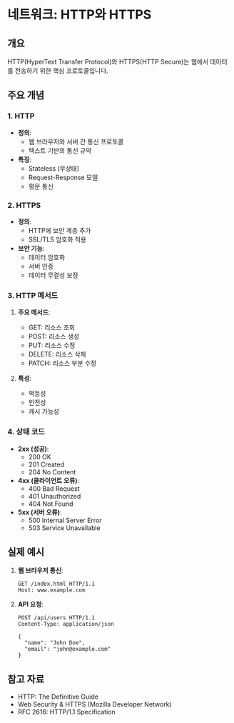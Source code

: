 # 네트워크: HTTP와 HTTPS

## 개요

HTTP(HyperText Transfer Protocol)와 HTTPS(HTTP Secure)는 웹에서 데이터를 전송하기 위한 핵심 프로토콜입니다.

## 주요 개념

### 1. HTTP

- **정의**:
  - 웹 브라우저와 서버 간 통신 프로토콜
  - 텍스트 기반의 통신 규약
- **특징**:
  - Stateless (무상태)
  - Request-Response 모델
  - 평문 통신

### 2. HTTPS

- **정의**:
  - HTTP에 보안 계층 추가
  - SSL/TLS 암호화 적용
- **보안 기능**:
  - 데이터 암호화
  - 서버 인증
  - 데이터 무결성 보장

### 3. HTTP 메서드

1. **주요 메서드**:
   - GET: 리소스 조회
   - POST: 리소스 생성
   - PUT: 리소스 수정
   - DELETE: 리소스 삭제
   - PATCH: 리소스 부분 수정

2. **특성**:
   - 멱등성
   - 안전성
   - 캐시 가능성

### 4. 상태 코드

- **2xx (성공)**:
  - 200 OK
  - 201 Created
  - 204 No Content
- **4xx (클라이언트 오류)**:
  - 400 Bad Request
  - 401 Unauthorized
  - 404 Not Found
- **5xx (서버 오류)**:
  - 500 Internal Server Error
  - 503 Service Unavailable

## 실제 예시

1. **웹 브라우저 통신**:
   ```http
   GET /index.html HTTP/1.1
   Host: www.example.com
   ```

2. **API 요청**:
   ```http
   POST /api/users HTTP/1.1
   Content-Type: application/json
   
   {
     "name": "John Doe",
     "email": "john@example.com"
   }
   ```

## 참고 자료

- HTTP: The Definitive Guide
- Web Security & HTTPS (Mozilla Developer Network)
- RFC 2616: HTTP/1.1 Specification
